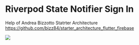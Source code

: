 # Riverpod State Notifier Sign In

Help of Andrea Bizzotto Statrter Architecture https://github.com/bizz84/starter_architecture_flutter_firebase

![](https://github.com/rvdrover/flutter-register-login-riverpod/blob/53f74220d08d0487f51b55cce6c6b22c3b0ce78a/readme_asset/riverpod_flutter_register_login_firebase-1640266496904.gif)

